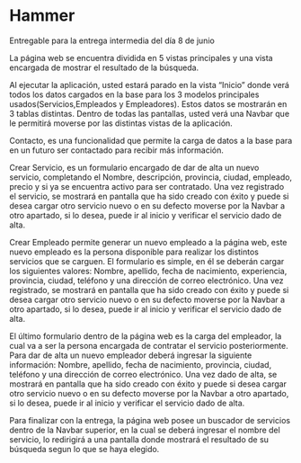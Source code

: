 # Hammer
Entregable para la entrega intermedia del día 8 de junio

La página web se encuentra dividida en 5 vistas principales y una vista encargada de mostrar el resultado de la búsqueda.

Al ejecutar la aplicación, usted estará parado en la vista “Inicio” donde verá todos los datos cargados en la base para los 3 modelos principales usados(Servicios,Empleados y Empleadores). Estos datos se mostrarán en 3 tablas distintas. Dentro de todas las pantallas, usted verá una Navbar que le permitirá moverse por las distintas vistas de la aplicación.

Contacto, es una funcionalidad que permite la carga de datos a la base para en un futuro ser contactado para recibir más información.

Crear Servicio, es un formulario encargado de dar de alta un nuevo servicio, completando el Nombre, descripción, provincia, ciudad, empleado, precio y si ya se encuentra activo para ser contratado. Una vez registrado el servicio, se mostrará en pantalla que ha sido creado con éxito y puede si desea cargar otro servicio nuevo o en su defecto moverse por la Navbar a otro apartado, si lo desea, puede ir al inicio y verificar el servicio dado de alta.

Crear Empleado permite generar un nuevo empleado a la página web, este nuevo empleado es la persona disponible para realizar los distintos servicios que se carguen. El formulario es simple, en él se deberán cargar los siguientes valores: Nombre, apellido, fecha de nacimiento, experiencia, provincia, ciudad, teléfono y una dirección de correo electrónico. Una vez registrado, se mostrará en pantalla que ha sido creado con éxito y puede si desea cargar otro servicio nuevo o en su defecto moverse por la Navbar a otro apartado, si lo desea, puede ir al inicio y verificar el servicio dado de alta.

El último formulario dentro de la página web es la carga del empleador, la cual va a ser la persona encargada de contratar el servicio posteriormente. Para dar de alta un nuevo empleador deberá ingresar la siguiente información:  Nombre, apellido, fecha de nacimiento, provincia, ciudad, teléfono y una dirección de correo electrónico. Una vez dado de alta, se mostrará en pantalla que ha sido creado con éxito y puede si desea cargar otro servicio nuevo o en su defecto moverse por la Navbar a otro apartado, si lo desea, puede ir al inicio y verificar el servicio dado de alta.

Para finalizar con la entrega, la página web posee un buscador de servicios dentro de la Navbar superior, en la cual se deberá ingresar el nombre del servicio, lo redirigirá a una pantalla donde mostrará el resultado de su búsqueda segun lo que se haya elegido.
